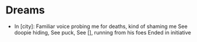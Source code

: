 # Dreams

- In [city]:
Familiar voice probing me for deaths, kind of shaming me
See doopie hiding,
See puck,
See [], running from his foes
Ended in initiative